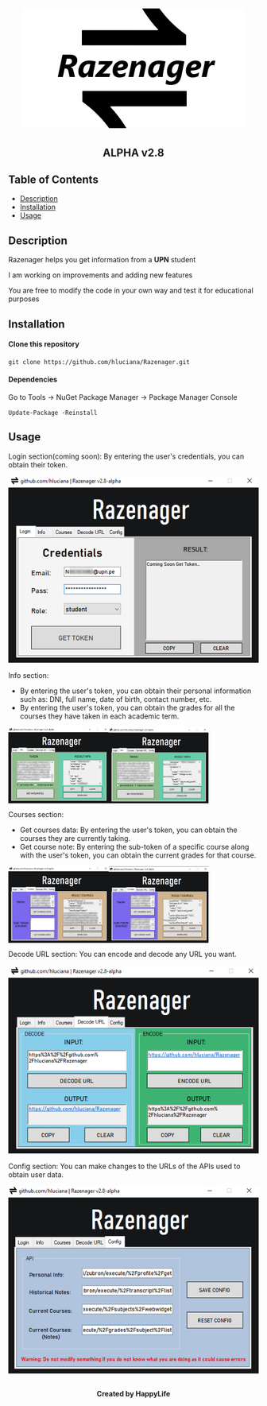 <h1 align="center"><img src="/images/razenager.png" alt="razenager"></h1>
<h2 align="center">ALPHA v2.8</h2>

## Table of Contents

- [Description](#description)
- [Installation](#installation)
- [Usage](#usage)

## Description

<p>Razenager helps you get information from a <b>UPN</b> student</p>
<p>I am working on improvements and adding new features</p>
<p>You are free to modify the code in your own way and test it for educational purposes</p>

## Installation

#### Clone this repository

```
git clone https://github.com/hluciana/Razenager.git

```
#### Dependencies

<p>Go to Tools -> NuGet Package Manager -> Package Manager Console</p>

```
Update-Package -Reinstall

```
## Usage

<p>Login section(coming soon): By entering the user's credentials, you can obtain their token.</p>
<p><img src="/images/login.png" alt="login"></p>
<p>Info section:</p>

- By entering the user's token, you can obtain their personal information such as: DNI, full name, date of birth, contact number, etc.
- By entering the user's token, you can obtain the grades for all the courses they have taken in each academic term.
<div style="display:flex;">
  <img src="/images/infov1.png" alt="infov1" style="width:40%;">
  <img src="/images/infov2.png" alt="infov2" style="width:40%;">
</div>
<p>Courses section:</p>

- Get courses data: By entering the user's token, you can obtain the courses they are currently taking.
- Get course note: By entering the sub-token of a specific course along with the user's token, you can obtain the current grades for that course.
<div style="display:flex;">
  <img src="/images/coursesv1.png" alt="coursesv1" style="width:40%;">
  <img src="/images/coursesv2.png" alt="coursesv2" style="width:40%;">
</div>
<p>Decode URL section: You can encode and decode any URL you want.</p>
<p><img src="/images/decode.png" alt="decode"></p>
<p>Config section: You can make changes to the URLs of the APIs used to obtain user data.</p>
<p><img src="/images/config.png" alt="config"></p>

##
<h4 align="center">Created by HappyLife</h1>
